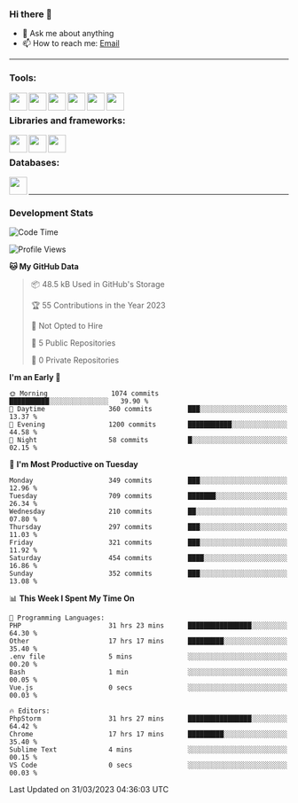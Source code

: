 ### Hi there 👋

- 💬 Ask me about anything
- 📫 How to reach me: [Email]

---

### Tools:
<img align='left' height="32" width="32" src="https://cdn.jsdelivr.net/npm/simple-icons@4.8.0/icons/phpstorm.svg" />
<img align='left' height="32" width="32" src="https://cdn.jsdelivr.net/npm/simple-icons@4.8.0/icons/webstorm.svg" />
<img align='left' height="32" width="32" src="https://cdn.jsdelivr.net/npm/simple-icons@4.8.0/icons/visualstudiocode.svg" />
<img align='left' height="32" width="32" src="https://cdn.jsdelivr.net/npm/simple-icons@4.8.0/icons/sublimetext.svg" />
<img align='left' height="32" width="32" src="https://cdn.jsdelivr.net/npm/simple-icons@4.8.0/icons/laragon.svg" />
<img align='left' height="32" width="32" src="https://cdn.jsdelivr.net/npm/simple-icons@4.8.0/icons/docker.svg" />
<br>

### Libraries and frameworks:
<img align='left' height="32" width="32" src="https://cdn.jsdelivr.net/npm/simple-icons@4.8.0/icons/laravel.svg" />
<img align='left' height="32" width="32" src="https://cdn.jsdelivr.net/npm/simple-icons@4.8.0/icons/vue-dot-js.svg" />
<img align='left' height="32" width="32" src="https://cdn.jsdelivr.net/npm/simple-icons@4.8.0/icons/jquery.svg" />
<br>

### Databases:
<img align='left' height="32" width="32" src="https://cdn.jsdelivr.net/npm/simple-icons@4.8.0/icons/mysql.svg" />
<br>

---
### Development Stats
<!--START_SECTION:waka-->
![Code Time](http://img.shields.io/badge/Code%20Time-1%2C223%20hrs%2022%20mins-blue)

![Profile Views](http://img.shields.io/badge/Profile%20Views-0-blue)

**🐱 My GitHub Data** 

> 📦 48.5 kB Used in GitHub's Storage 
 > 
> 🏆 55 Contributions in the Year 2023
 > 
> 🚫 Not Opted to Hire
 > 
> 📜 5 Public Repositories 
 > 
> 🔑 0 Private Repositories 
 > 
**I'm an Early 🐤** 

```text
🌞 Morning                1074 commits        ██████████░░░░░░░░░░░░░░░   39.90 % 
🌆 Daytime                360 commits         ███░░░░░░░░░░░░░░░░░░░░░░   13.37 % 
🌃 Evening                1200 commits        ███████████░░░░░░░░░░░░░░   44.58 % 
🌙 Night                  58 commits          █░░░░░░░░░░░░░░░░░░░░░░░░   02.15 % 
```
📅 **I'm Most Productive on Tuesday** 

```text
Monday                   349 commits         ███░░░░░░░░░░░░░░░░░░░░░░   12.96 % 
Tuesday                  709 commits         ███████░░░░░░░░░░░░░░░░░░   26.34 % 
Wednesday                210 commits         ██░░░░░░░░░░░░░░░░░░░░░░░   07.80 % 
Thursday                 297 commits         ███░░░░░░░░░░░░░░░░░░░░░░   11.03 % 
Friday                   321 commits         ███░░░░░░░░░░░░░░░░░░░░░░   11.92 % 
Saturday                 454 commits         ████░░░░░░░░░░░░░░░░░░░░░   16.86 % 
Sunday                   352 commits         ███░░░░░░░░░░░░░░░░░░░░░░   13.08 % 
```


📊 **This Week I Spent My Time On** 

```text
💬 Programming Languages: 
PHP                      31 hrs 23 mins      ████████████████░░░░░░░░░   64.30 % 
Other                    17 hrs 17 mins      █████████░░░░░░░░░░░░░░░░   35.40 % 
.env file                5 mins              ░░░░░░░░░░░░░░░░░░░░░░░░░   00.20 % 
Bash                     1 min               ░░░░░░░░░░░░░░░░░░░░░░░░░   00.05 % 
Vue.js                   0 secs              ░░░░░░░░░░░░░░░░░░░░░░░░░   00.03 % 

🔥 Editors: 
PhpStorm                 31 hrs 27 mins      ████████████████░░░░░░░░░   64.42 % 
Chrome                   17 hrs 17 mins      █████████░░░░░░░░░░░░░░░░   35.40 % 
Sublime Text             4 mins              ░░░░░░░░░░░░░░░░░░░░░░░░░   00.15 % 
VS Code                  0 secs              ░░░░░░░░░░░░░░░░░░░░░░░░░   00.03 % 
```


 Last Updated on 31/03/2023 04:36:03 UTC
<!--END_SECTION:waka-->

[huyviet]: https://huyviet.vn/
[EMAIl]: https://mail.google.com/mail/u/0/?fs=1&tf=cm&source=mailto&to=huynguyenviet0110@gmail.com
